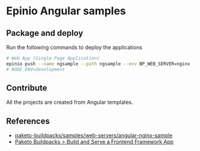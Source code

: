 # Epinio Angular samples

## Package and deploy

Run the following commands to deploy the applications

```bash
# Web App (Single Page Application)
epinio push --name ngsample --path ngsample --env BP_WEB_SERVER=nginx --env BP_WEB_SERVER_ROOT=dist/ngsample --env BP_NODE_RUN_SCRIPTS=build --env BP_WEB_SERVER_ENABLE_PUSH_STATE=true
# NODE_ENV=development
```

## Contribute

All the projects are created from Angular templates.

## References

* [paketo-buildpacks/samples/web-servers/angular-nginx-sample](https://github.com/paketo-buildpacks/samples/tree/main/web-servers/angular-nginx-sample)
* [Paketo Buildpacks > Build and Serve a Frontend Framework App](https://paketo.io/docs/howto/web-servers/#build-and-serve-a-frontend-framework-app)
